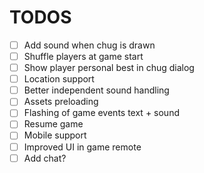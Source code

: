 # TODOS

- [ ] Add sound when chug is drawn
- [ ] Shuffle players at game start
- [ ] Show player personal best in chug dialog
- [ ] Location support
- [ ] Better independent sound handling
- [ ] Assets preloading
- [ ] Flashing of game events text + sound
- [ ] Resume game
- [ ] Mobile support
- [ ] Improved UI in game remote
- [ ] Add chat?
